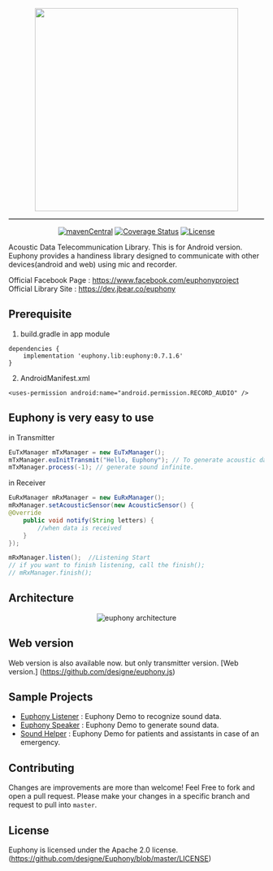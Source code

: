 <p align='center'><img src='https://github.com/designe/euphony/raw/master/assets/euphony_logo.png' width='400px' /></p>
<hr style='border-style:inset; border-width:0.5px'/>
<p align='center'>
    <a href = 'https://search.maven.org/artifact/co.jbear.lib/euphony/0.7.1.6/aar'><img src='https://maven-badges.herokuapp.com/maven-central/co.jbear.lib/euphony/badge.svg' alt='mavenCentral'/></a> <a href = 'https://coveralls.io/github/designe/euphony?branch=master'><img src='https://coveralls.io/repos/github/designe/euphony/badge.svg?branch=master' alt='Coverage Status'/></a> <a href = 'https://opensource.org/licenses/Apache-2.0'><img src='https://img.shields.io/badge/License-Apache%202.0-blue.svg' alt='License'/></a>
</p>

Acoustic Data Telecommunication Library. This is for Android version.  
Euphony provides a handiness library designed to communicate with other devices(android and web) using mic and recorder.  

Official Facebook Page : https://www.facebook.com/euphonyproject  
Official Library Site : https://dev.jbear.co/euphony


## Prerequisite
1) build.gradle in app module
```
dependencies {
    implementation 'euphony.lib:euphony:0.7.1.6'
}
```

2) AndroidManifest.xml
```
<uses-permission android:name="android.permission.RECORD_AUDIO" />
```

## Euphony is very easy to use

in Transmitter
```java
EuTxManager mTxManager = new EuTxManager();
mTxManager.euInitTransmit("Hello, Euphony"); // To generate acoustic data "Hello, Euphony"
mTxManager.process(-1); // generate sound infinite.
```

in Receiver
```java
EuRxManager mRxManager = new EuRxManager();
mRxManager.setAcousticSensor(new AcousticSensor() {
@Override
    public void notify(String letters) {
        //when data is received
    }
});

mRxManager.listen();  //Listening Start
// if you want to finish listening, call the finish();
// mRxManager.finish();

```

## Architecture
<p align='center'> <img src='https://github.com/designe/euphony/raw/master/assets/euphony_architecture.png' alt='euphony architecture'> </p>


## Web version
Web version is also available now. but only transmitter version. [Web version.] (https://github.com/designe/euphony.js)


## Sample Projects
- [Euphony Listener](https://github.com/designe/euphony-listener) : Euphony Demo to recognize sound data.
- [Euphony Speaker](https://github.com/designe/euphony-speaker) : Euphony Demo to generate sound data.
- [Sound Helper](https://github.com/euphony-io/sound-helper) : Euphony Demo for patients and assistants in case of an emergency.

## Contributing
Changes are improvements are more than welcome! Feel Free to fork and open a pull request. Please make your changes in a specific branch and request to pull into `master`.


## License
Euphony is licensed under the Apache 2.0 license. (https://github.com/designe/Euphony/blob/master/LICENSE)
